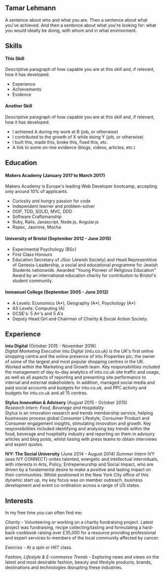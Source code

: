 ## Tamar Lehmann

A sentence about who and what you are. Then a sentence about what you've achieved. And then a sentence about what you're looking for: what you would ideally be doing, with whom and in what environment.

## Skills

#### This Skill

Descriptive paragraph of how capable you are at this skill and, if relevant, how it has developed.

- Experience
- Achievements
- Evidence

#### Another Skill

Descriptive paragraph of how capable you are at this skill and, if relevant, how it has developed.

- I achieved A during my work at B (job, or otherwise)
- I contributed to the growth of X while doing Y (job, or otherwise)
- I built this, made this, broke this, fixed this, etc.
- A link to some on-line evidence (blogs, videos, articles, etc.)

## Education

#### Makers Academy (January 2017 to March 2017)
Makers Academy is Europe's leading Web Developer bootcamp, accepting only around 10% of applicants. 

- Curiosity and hungry passion for code
- Independent learner and problem-solver
- OOP, TDD, SOLID, MVC, DDD
- Software Craftsmanship
- Ruby, Rails, Javascript, Node.js, Angular.js
- Rspec, Jasmine, Mocha

#### University of Bristol (September 2012 - June 2015)

- Experimental Psychology (BSc)
- First Class Honours
- Education Secretary of JSoc (Jewish Society) and Head Representitive of Genesis-Leadership, a social and educational programme for Jewish Students nationwide. Awarded "Young Pioneer of Religious Education" Award by an international education charity for contribution to Bristol's student community.

#### Immanuel College (September 2005 - June 2012)

- A Levels: Economics (A\*), Geography (A\*), Psychology (A\*)
- AS Levels: Computing (A)
- GCSE's: 5 A\*'s and 5 A's
- Deputy Head Girl and Chairman of Charity & Social Action Society.

## Experience

**intu Digital** (October 2015 - November 2016)    
*Digital Marketing Executive*
intu Digital (intu.co.uk) is the UK's first online shopping centre and the online presence of intu Properties plc, the owner of some of the largest and most popular shopping centres in the UK. Worked within the Marketing and Growth team. Key responsibilities included the management of day-to-day analytics of intu.co.uk site traffic and usage, as well as all aspects of reporting and presenting site performance to internal and external stakeholders. In addition, managed social media and paid social accounts and budgets for intu.co.uk, and PPC activity and budgets for intu.co.uk and all 15 centres.

**Stylus Innovation & Advisory** (August 2015 - October 2015)   
*Research Intern: Food, Beverage and Hospitality*  
Stylus is an innovation research and trends membership service, helping businesses process global Consumer Lifestyle, Consumer Product and Consumer engagement insights, stimulating innovation and growth. Key responsibilities included identifying and analysing key trends within the food, beverage and hospitality industry and reporting on them in advisory articles and blog posts, whilst liasing with press teams to obtain interviews and expert quotes. 

**IVY: The Social University** (June 2014 - August 2014)
*Summer Intern*
IVY (was IVY CONNECT) unites talented, energetic and intellectual interviduals, with interests in Arts, Policy, Entrepeneurship and Social Impact, who are driven by a fundamental desire to make a positive and lasting impact on their communities. Whilst positioned in the New York City office of this dynamic start up, my key focus was on member outreach, business development and event co-ordination across a range of US states.

## Interests
In my free time you can often find me:

*Charity* - Volunteering or working on a charity fundraising project. Latest project was fundraising, recipe collecting/tasting and formulating a hard-back cookbook raising over £35,000 for a resource providing professional and expert services to members of the local community affected by cancer.

*Exercise* - At a spin or HIIT class. 

*Fashion, Lifestyle & E-commerce Trends* - Exploring news and views on the latest and most desirable fashion, beauty and lifestyle products, brands, destinations and technologies disrupting these industries.
